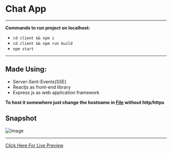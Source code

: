 # Chat App

***
**Commands to run project on localhost:**
+ ``` cd client && npm i ```
+ ``` cd client && npm run build ```
+ ``` npm start ```
---

## Made Using: 
+ Server-Sent-Events(SSE)
+ Reactjs as front-end library
+ Express js as web application framework

**To host it somewhere just change the hostname in [File](https://github.com/sanskarbansal/chat_app_sse/blob/master/client/src/hostname.js) without http/https**

## Snapshot
![Image](https://user-images.githubusercontent.com/32870271/84777356-1c078e80-afff-11ea-831c-eb86c20ff2bb.jpg)

***
[Click Here For Live Preview](http://chatsse.herokuapp.com)
